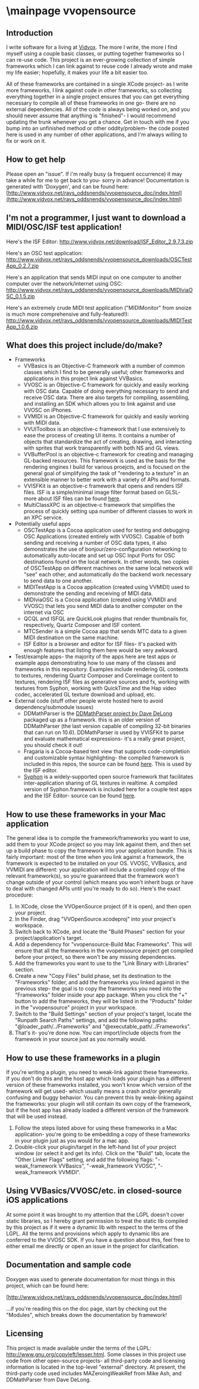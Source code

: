 \mainpage
vvopensource
============


Introduction
------------

I write software for a living at [Vidvox](http://www.vidvox.net).  The more I write, the more I find myself using a couple basic classes, or putting together frameworks so I can re-use code.  This project is an ever-growing collection of simple frameworks which I can link against to reuse code I already wrote and make my life easier; hopefully, it makes your life a bit easier too.

All of these frameworks are contained in a single XCode project- as I write more frameworks, I link against code in other frameworks, so collecting everything together in a single project ensures that you can get everything necessary to compile all of these frameworks in one go- there are no external dependencies.  All of the code is always being worked on, and you should never assume that anything is "finished"- I would recommend updating the trunk whenever you get a chance.  Get in touch with me if you bump into an unfinished method or other oddity/problem- the code posted here is used in any number of other applications, and I'm always willing to fix or work on it.


How to get help
---------------

Please open an "issue".  If i'm really busy (a frequent occurrence) it may take a while for me to get back to you- sorry in advance!  Documentation is generated with 'Doxygen', and can be found here: [http://www.vidvox.net/rays_oddsnends/vvopensource_doc/index.html](http://www.vidvox.net/rays_oddsnends/vvopensource_doc/index.html)


I'm not a programmer, I just want to download a MIDI/OSC/ISF test application!
--------------------------------------------------------------------------

Here's the ISF Editor:
http://www.vidvox.net/download/ISF_Editor_2.9.7.3.zip

Here's an OSC test application:
http://www.vidvox.net/rays_oddsnends/vvopensource_downloads/OSCTestApp_0.2.7.zip

Here's an application that sends MIDI input on one computer to another computer over the network/internet using OSC:
http://www.vidvox.net/rays_oddsnends/vvopensource_downloads/MIDIviaOSC_0.1.5.zip

Here's an extremely crude MIDI test application ("MIDIMonitor" from snoize is much more comprehensive and fully-featured!):
http://www.vidvox.net/rays_oddsnends/vvopensource_downloads/MIDITestApp_1.0.6.zip


What does this project include/do/make?
---------------------------------------

  - Frameworks
  	* VVBasics is an Objective-C framework with a number of common classes which I find to be generally useful; other frameworks and applications in this project link against VVBasics.
	* VVOSC is an Objective-C framework for quickly and easily working with OSC data.  Capable of doing everything necessary to send and receive OSC data.  There are also targets for compiling, assembling, and installing an SDK which allows you to link against and use VVOSC on iPhones.
	* VVMIDI is an Objective-C framework for quickly and easily working with MIDI data.
	* VVUIToolbox is an objective-c framework that I use extensively to ease the process of creating UI items.  It contains a number of objects that standardize the act of creating, drawing, and interacting with sprites that work transparently with both NS and GL views.
	* VVBufferPool is an objective-c framework for creating and managing GL-backed resources.  This framework is used as the basis for the rendering engines I build for various proejcts, and is focused on the general goal of simplifying the task of "rendering to a texture" in an extensible manner to better work with a variety of APIs and formats.
	* VVISFKit is an objective-c framework that opens and renders ISF files.  ISF is a simple/minimal image filter format based on GLSL- more about ISF files can be found [here](http://www.vidvox.net/rays_oddsnends/ISF.html).
	* MultiClassXPC is an objective-c framework that simplifies the process of quickly setting upa number of different classes to work in an XPC service.
  - Potentially useful apps
    * OSCTestApp is a Cocoa application used for testing and debugging OSC Applications (created entirely with VVOSC).  Capable of both sending and receiving a number of OSC data types, it also demonstrates the use of bonjour/zero-configuration networking to automatically auto-locate and set up OSC Input Ports for OSC destinations found on the local network.  In other words, two copies of OSCTestApp on different machines on the same local network will "see" each other, and automatically do the backend work necessary to send data to one another.
    * MIDITestApp is a Cocoa application (created using VVMIDI) used to demonstrate the sending and receiving of MIDI data.
    * MIDIviaOSC is a Cocoa application (created using VVMIDI and VVOSC) that lets you send MIDI data to another computer on the internet via OSC
    * QCQL and ISFQL are QuickLook plugins that render thumbnails for, respectively, Quartz Composer and ISF content.
    * MTCSender is a simple Cocoa app that sends MTC data to a given MIDI destination on the same machine.
    * ISF Editor is a browser and editor for ISF files- it's packed with enough features that listing them here would be very awkward.
  - Test/example apps- the majority of the apps here are test apps or example apps demonstrating how to use many of the classes and frameworks in this repository.  Examples include rendering GL contexts to textures, rendering Quartz Composer and CoreImage content to textures, rendering ISF files as generative sources and fx, working with textures from Syphon, working with QuickTime and the Hap video codec, accelerated GL texture download and upload, etc.
  - External code (stuff other people wrote hosted here to avoid dependency/submodule issues)
    * DDMathParser is the [DDMathParser project by Dave DeLong](https://github.com/davedelong/DDMathParser) packaged up as a framework.  this is an older version of DDMathParser (the last version capable of compiling 32-bit binaries that can run on 10.6).  DDMathParser is used by VVISFKit to parse and evaluate mathematical expressions- it's a really great project, you should check it out!
    * Fragaria is a Cocoa-based text view that supports code-completion and customizable syntax highlighting- the compiled framework is included in this repos, the source can be found [here](https://github.com/mugginsoft/Fragaria).  This is used by the ISF editor.
    * [Syphon](https://syphon.v002.info/) is a widely-supported open source framework that facilitates inter-application sharing of GL textures in realtime.  A compiled version of Syphon.framework is included here for a couple test apps and the ISF Editor- source can be found [here](https://github.com/Syphon/syphon-framework).


How to use these frameworks in your Mac application
---------------------------------------------------

The general idea is to compile the framework/frameworks you want to use, add them to your XCode project so you may link against them, and then set up a build phase to copy the framework into your application bundle.  This is fairly important: most of the time when you link against a framework, the framework is expected to be installed on your OS.  VVOSC, VVBasics, and VVMIDI are different: your application will include a compiled copy of the relevant framework(s), so you're guaranteed that the framework won't change outside of your control (which means you won't inherit bugs or have to deal with changed APIs until you're ready to do so).  Here's the exact procedure:

  1.  In XCode, close the VVOpenSource project (if it is open), and then open your project.
  2.  In the Finder, drag "VVOpenSource.xcodeproj" into your project's workspace.
  3.  Switch back to XCode, and locate the "Build Phases" section for your project/application's target.
  4.  Add a dependency for "vvopensource-Build Mac Frameworks".  This will ensure that all the frameworks in the vvopensource project get compiled before your project, so there won't be any missing dependencies.
  5.  Add the frameworks you want to use to the "Link Binary with Libraries" section.
  6.  Create a new "Copy Files" build phase, set its destination to the "Frameworks" folder, and add the frameworks you linked against in the previous step- the goal is to copy the frameworks you need into the "Frameworks" folder inside your app package.  When you click the "+" button to add the frameworks, they will be listed in the "Products" folder in the "vvopensource" project in your workspace.
  7.  Switch to the "Build Settings" section of your project's target, locate the "Runpath Search Paths" settings, and add the following paths: "@loader_path/../Frameworks" and "@executable_path/../Frameworks".
  8.  That's it- you're done now.  You can import/include objects from the framework in your source just as you normally would.


How to use these frameworks in a plugin
---------------------------------------

If you're writing a plugin, you need to weak-link against these frameworks.  If you don't do this and the host app which loads your plugin has a different version of these frameworks installed, you won't know which version of the framework will get used- which usually means a crash and/or generally confusing and buggy behavior.  You can prevent this by weak-linking against the frameworks: your plugin will still contain its own copy of the framework, but if the host app has already loaded a different version of the framework that will be used instead.

  1.  Follow the steps listed above for using these frameworks in a Mac application- you're going to be embedding a copy of these frameworks in your plugin just as you would for a mac app.
  2.  Double-click your plugin/target in the left-hand list of your project window (or select it and get its info).  Click on the "Build" tab, locate the "Other Linker Flags" setting, and add the following flags: "-weak_framework VVBasics", "-weak_framework VVOSC", "-weak_framework VVMIDI".


Using VVBasics/VVOSC/etc. in closed-source iOS applications
-----------------------------------------------------------

At some point it was brought to my attention that the LGPL doesn't cover static libraries, so I hereby grant permission to treat the static lib compiled by this project as if it were a dynamic lib with respect to the terms of the LGPL.  All the terms and provisions which apply to dynamic libs are conferred to the VVOSC SDK.  If you have a question about this, feel free to either email me directly or open an issue in the project for clarification.


Documentation and sample code
-----------------------------

Doxygen was used to generate documentation for most things in this project, which can be found here:

[http://www.vidvox.net/rays_oddsnends/vvopensource_doc/index.html]

...if you're reading this on the doc page, start by checking out the "Modules", which breaks down the documentation by framework!


Licensing
---------

This project is made available under the terms of the LGPL: http://www.gnu.org/copyleft/lesser.html.  Some classes in this project use code from other open-source projects- all third-party code and licensing information is located in the top-level "external" directory.  At present, the third-party code used includes MAZeroingWeakRef from Mike Ash, and DDMathParser from Dave DeLong.
